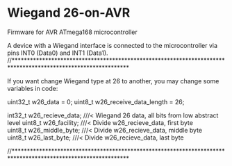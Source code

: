# Wiegand 26-on-AVR
Firmware for AVR ATmega168 microcontroller

A device with a Wiegand  interface is connected to the microcontroller via pins INT0 (Data0) and INT1 (Data1).
//**************************************************************************************************************

If you want change Wiegand type at 26 to another, you may change some variables in code:

uint32_t w26_data = 0;
uint8_t w26_receive_data_length = 26;

int32_t w26_recieve_data;													   ///< Wiegand 26 data, all bits from low abstract level
uint8_t w26_facility;														     ///< Divide w26_recieve_data, first byte	
uint8_t w26_middle_byte;													   ///< Divide w26_recieve_data, middle byte	
uint8_t w26_last_byte;                               ///< Divide w26_recieve_data, last byte

//**************************************************************************************************************


